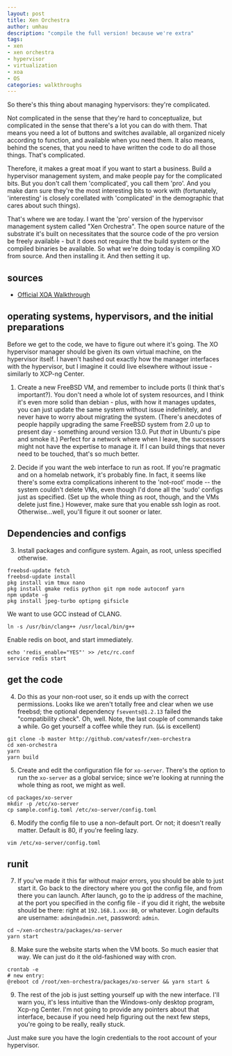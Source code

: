 ```yaml
---
layout: post
title: Xen Orchestra
author: umhau
description: "compile the full version! because we're extra"
tags: 
- xen
- xen orchestra
- hypervisor
- virtualization
- xoa
- OS
categories: walkthroughs
---
```


So there's this thing about managing hypervisors: they're complicated. 

Not complicated in the sense that they're hard to conceptualize, but complicated in the sense that there's a lot you can do with them. That means you need a lot of buttons and switches available, all organized nicely according to function, and available when you need them. It also means, behind the scenes, that you need to have written the code to do all those things. That's complicated.

Therefore, it makes a great moat if you want to start a business. Build a hypervisor management system, and make people pay for the complicated bits. But you don't call them 'complicated', you call them 'pro'. And you make darn sure they're the most interesting bits to work with (fortunately, 'interesting' is closely corellated with 'complicated' in the demographic that cares about such things). 

That's where we are today. I want the 'pro' version of the hypervisor management system called "Xen Orchestra". The open source nature of the substrate it's built on necessitates that the source code of the pro version be freely available - but it does not require that the build system or the compiled binaries be available. So what we're doing today is compiling XO from source. And then installing it. And then setting it up.

sources
-------

- [Official XOA Walkthrough](https://xen-orchestra.com/docs/installation.html#freebsd)

operating systems, hypervisors, and the initial preparations
------------------------------------------------------------

Before we get to the code, we have to figure out where it's going. The XO hypervisor manager should be given its own virtual machine, on the hypervisor itself. I haven't hashed out exactly how the manager interfaces with the hypervisor, but I imagine it could live elsewhere without issue - similarly to XCP-ng Center. 

1. Create a new FreeBSD VM, and remember to include ports (I think that's important?). You don't need a whole lot of system resources, and I think it's even more solid than debian - plus, with how it manages updates, you can just update the same system without issue indefinitely, and never have to worry about migrating the system. (There's anecdotes of people happily upgrading the same FreeBSD system from 2.0 up to present day - something around version 13.0. Put _that_ in Ubuntu's pipe and smoke it.) Perfect for a network where when I leave, the successors might not have the expertise to manage it. If I can build things that never need to be touched, that's so much better.

2. Decide if you want the web interface to run as root. If you're pragmatic and on a homelab network, it's probably fine. In fact, it seems like there's some extra complications inherent to the 'not-root' mode -- the system couldn't delete VMs, even though I'd done all the 'sudo' configs just as specified. (Set up the whole thing as root, though, and the VMs delete just fine.)  However, make sure that you enable ssh login as root. Otherwise...well, you'll figure it out sooner or later.

Dependencies and configs
------------------------

3. Install packages and configure system. Again, as root, unless specified otherwise.

```Shell
freebsd-update fetch
freebsd-update install
pkg install vim tmux nano
pkg install gmake redis python git npm node autoconf yarn
npm update -g
pkg install jpeg-turbo optipng gifsicle
```

We want to use GCC instead of CLANG.

```Shell
ln -s /usr/bin/clang++ /usr/local/bin/g++
```

Enable redis on boot, and start immediately.
```Shell
echo 'redis_enable="YES"' >> /etc/rc.conf
service redis start
```

get the code
------------

4. Do this as your non-root user, so it ends up with the correct permissions.  Looks like we aren't totally free and clear when we use freebsd; the optional dependency `fsevents@1.2.13` failed the "compatibility check". Oh, well.  Note, the last couple of commands take a while. Go get yourself a coffee while they run. (`&&` is excellent)

```Shell
git clone -b master http://github.com/vatesfr/xen-orchestra
cd xen-orchestra
yarn
yarn build
```

5. Create and edit the configuration file for `xo-server`. There's the option to run the `xo-server` as a global service; since we're looking at running the whole thing as root, we might as well. 

```Shell
cd packages/xo-server
mkdir -p /etc/xo-server
cp sample.config.toml /etc/xo-server/config.toml
```

6. Modify the config file to use a non-default port. Or not; it doesn't really matter. Default is 80, if you're feeling lazy.

```Shell
vim /etc/xo-server/config.toml
```

runit
-----

7. If you've made it this far without major errors, you should be able to just start it. Go back to the directory where you got the config file, and from there you can launch.  After launch, go to the ip address of the machine, at the port you specified in the config file - if you did it right, the website should be there: right at `192.168.1.xxx:80`, or whatever. Login defaults are username: `admin@admin.net`, password: `admin`. 

```Shell
cd ~/xen-orchestra/packages/xo-server
yarn start
```

8. Make sure the website starts when the VM boots. So much easier that way. We can just do it the old-fashioned way with cron.

```Shell
crontab -e
# new entry: 
@reboot cd /root/xen-orchestra/packages/xo-server && yarn start &
```

9. The rest of the job is just setting yourself up with the new interface. I'll warn you, it's less intuitive than the Windows-only desktop program, Xcp-ng Center. I'm not going to provide any pointers about that interface, because if you need help figuring out the next few steps, you're going to be really, really stuck. 

Just make sure you have the login credentials to the root account of your hypervisor.